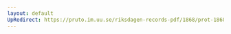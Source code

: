 ```yaml
---
layout: default
UpRedirect: https://pruto.im.uu.se/riksdagen-records-pdf/1868/prot-1868--fk--312/prot-1868--fk--312_021.pdf
---
```

